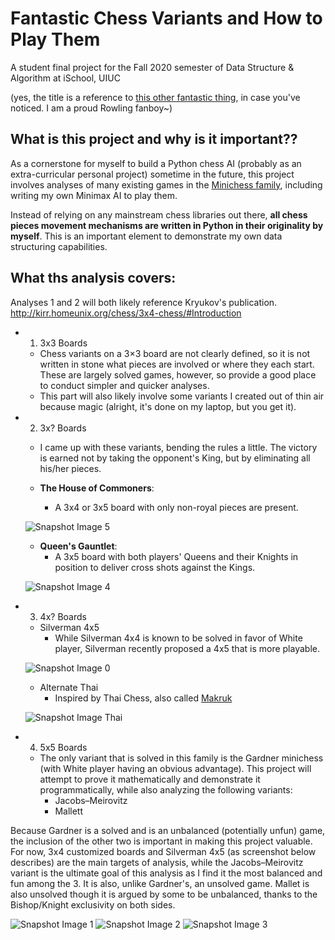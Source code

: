 # Fantastic Chess Variants and How to Play Them
A student final project for the Fall 2020 semester of Data Structure & Algorithm at iSchool, UIUC

(yes, the title is a reference to [this other fantastic thing](https://harrypotter.fandom.com/wiki/Fantastic_Beasts_and_Where_to_Find_Them_(film)), in case you've noticed. I am a proud Rowling fanboy~)


## What is this project and why is it important??

As a cornerstone for myself to build a Python chess AI (probably as an extra-curricular personal project) sometime in the future, this project involves analyses of many existing games in the [Minichess family](https://en.wikipedia.org/wiki/Minichess), including writing my own Minimax AI to play them.

Instead of relying on any mainstream chess libraries out there, **all chess pieces movement mechanisms are written in Python in their originality by myself**. This is an important element to demonstrate my own data structuring capabilities.

## What ths analysis covers:
Analyses 1 and 2 will both likely reference Kryukov's publication. 
http://kirr.homeunix.org/chess/3x4-chess/#Introduction

- 1. 3x3 Boards 
  - Chess variants on a 3×3 board are not clearly defined, so it is not written in stone what pieces are involved or where they each start. These are largely solved games, however, so provide a good place to conduct simpler and quicker analyses.
  - This part will also likely involve some variants I created out of thin air because magic (alright, it's done on my laptop, but you get it).
 
- 2. 3x? Boards 
  - I came up with these variants, bending the rules a little. The victory is earned not by taking the opponent's King, but by eliminating all his/her pieces.
  
  - **The House of Commoners**: 
    - A 3x4 or 3x5 board with only non-royal pieces are present.
    
  ![Snapshot Image 5](https://github.com/velwu/Fall20-Projects/blob/main/3x4%20THoC.PNG)
    
  - **Queen's Gauntlet**: 
    - A 3x5 board with both players' Queens and their Knights in position to deliver cross shots against the Kings.
    
  ![Snapshot Image 4](https://github.com/velwu/Fall20-Projects/blob/main/3x5%20QueensGlt.PNG)
 
- 3. 4x? Boards
  - Silverman 4x5
    - While Silverman 4x4 is known to be solved in favor of White player, Silverman recently proposed a 4x5 that is more playable.
    
  ![Snapshot Image 0](https://github.com/velwu/Fall20-Projects/blob/main/Silverman%204x5.PNG)
  
  - Alternate Thai
    - Inspired by Thai Chess, also called [Makruk](https://en.wikipedia.org/wiki/Makruk)
    
  ![Snapshot Image Thai](https://github.com/velwu/Fall20-Projects/blob/main/4x8%20AltThai.PNG)
  
    
- 4. 5x5 Boards
  - The only variant that is solved in this family is the Gardner minichess (with White player having an obvious advantage). This project will attempt to prove it mathematically and demonstrate it programmatically, while also analyzing the following variants:
    - Jacobs–Meirovitz
    - Mallett
    
Because Gardner is a solved and is an unbalanced (potentially unfun) game, the inclusion of the other two is important in making this project valuable.
For now, 3x4 customized boards and Silverman 4x5 (as screenshot below describes) are the main targets of analysis, while the Jacobs–Meirovitz variant is the ultimate goal of this analysis as I find it the most balanced and fun among the 3. It is also, unlike Gardner's, an unsolved game. Mallet is also unsolved though it is argued by some to be unbalanced, thanks to the Bishop/Knight exclusivity on both sides.

![Snapshot Image 1](https://github.com/velwu/Fall20-Projects/blob/main/5x5%20Gardner%20variant.PNG)
![Snapshot Image 2](https://github.com/velwu/Fall20-Projects/blob/main/5x5%20JM%20variant.PNG)
![Snapshot Image 3](https://github.com/velwu/Fall20-Projects/blob/main/5x5%20Mallett%20variant.PNG)

